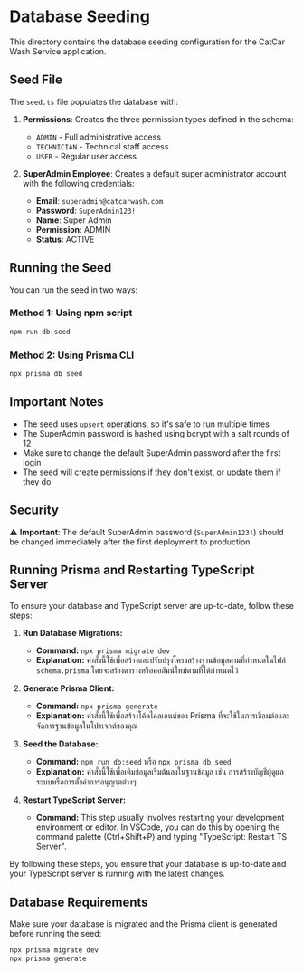 # Database Seeding

This directory contains the database seeding configuration for the CatCar Wash Service application.

## Seed File

The `seed.ts` file populates the database with:

1. **Permissions**: Creates the three permission types defined in the schema:
   - `ADMIN` - Full administrative access
   - `TECHNICIAN` - Technical staff access
   - `USER` - Regular user access

2. **SuperAdmin Employee**: Creates a default super administrator account with the following credentials:
   - **Email**: `superadmin@catcarwash.com`
   - **Password**: `SuperAdmin123!`
   - **Name**: Super Admin
   - **Permission**: ADMIN
   - **Status**: ACTIVE

## Running the Seed

You can run the seed in two ways:

### Method 1: Using npm script
```bash
npm run db:seed
```

### Method 2: Using Prisma CLI
```bash
npx prisma db seed
```

## Important Notes

- The seed uses `upsert` operations, so it's safe to run multiple times
- The SuperAdmin password is hashed using bcrypt with a salt rounds of 12
- Make sure to change the default SuperAdmin password after the first login
- The seed will create permissions if they don't exist, or update them if they do

## Security

⚠️ **Important**: The default SuperAdmin password (`SuperAdmin123!`) should be changed immediately after the first deployment to production.

## Running Prisma and Restarting TypeScript Server

To ensure your database and TypeScript server are up-to-date, follow these steps:

1. **Run Database Migrations:**
   - **Command:** `npx prisma migrate dev`
   - **Explanation:** คำสั่งนี้ใช้เพื่อสร้างและปรับปรุงโครงสร้างฐานข้อมูลตามที่กำหนดในไฟล์ `schema.prisma` โดยจะสร้างตารางหรือคอลัมน์ใหม่ตามที่ได้กำหนดไว้

2. **Generate Prisma Client:**
   - **Command:** `npx prisma generate`
   - **Explanation:** คำสั่งนี้ใช้เพื่อสร้างโค้ดไคลเอนต์ของ Prisma ที่จะใช้ในการเชื่อมต่อและจัดการฐานข้อมูลในโปรเจกต์ของคุณ

3. **Seed the Database:**
   - **Command:** `npm run db:seed` หรือ `npx prisma db seed`
   - **Explanation:** คำสั่งนี้ใช้เพื่อเติมข้อมูลเริ่มต้นลงในฐานข้อมูล เช่น การสร้างบัญชีผู้ดูแลระบบหรือการตั้งค่าการอนุญาตต่างๆ

4. **Restart TypeScript Server:**
   - **Command:** This step usually involves restarting your development environment or editor. In VSCode, you can do this by opening the command palette (Ctrl+Shift+P) and typing "TypeScript: Restart TS Server".

By following these steps, you ensure that your database is up-to-date and your TypeScript server is running with the latest changes.

## Database Requirements

Make sure your database is migrated and the Prisma client is generated before running the seed:

```bash
npx prisma migrate dev
npx prisma generate
```
